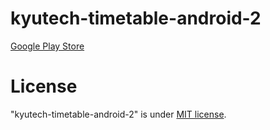 # kyutech-timetable-android-2

[Google Play Store](https://play.google.com/store/apps/details?id=io.github.hiromoo.kyutechtimetable)

# License

"kyutech-timetable-android-2" is under [MIT license](https://en.wikipedia.org/wiki/MIT_License).
